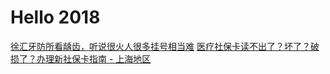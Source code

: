 # Hello 2018

[徐汇牙防所看龋齿，听说很火人很多挂号相当难](./see_dentist_in_xuhui_clinic.md)
[医疗社保卡读不出了？坏了？破损了？办理新社保卡指南 - 上海地区](./get_a_new_social_security_medical_cards.md)

